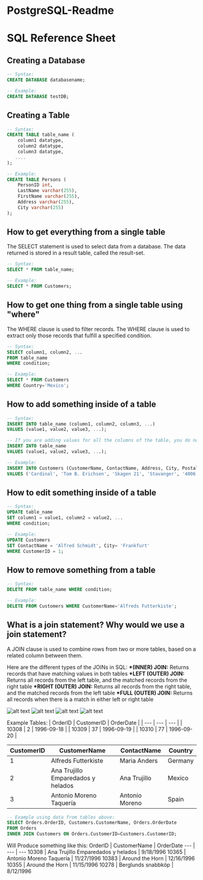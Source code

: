 # PostgreSQL-Readme

# SQL Reference Sheet

## Creating a Database

```sql
-- Syntax:
CREATE DATABASE databasename;

-- Example:
CREATE DATABASE testDB;
```

## Creating a Table

```sql
-- Syntax:
CREATE TABLE table_name (
    column1 datatype,
    column2 datatype,
    column3 datatype,
   ....
);

-- Example:
CREATE TABLE Persons (
    PersonID int,
    LastName varchar(255),
    FirstName varchar(255),
    Address varchar(255),
    City varchar(255)
);
```

## How to get everything from a single table

The SELECT statement is used to select data from a database.
The data returned is stored in a result table, called the result-set.

```sql
-- Syntax:
SELECT * FROM table_name;

-- Example:
SELECT * FROM Customers;
```

## How to get one thing from a single table using "where"

The WHERE clause is used to filter records.
The WHERE clause is used to extract only those records that fulfill a specified condition.

```sql
-- Syntax:
SELECT column1, column2, ...
FROM table_name
WHERE condition;

-- Example:
SELECT * FROM Customers
WHERE Country='Mexico';
```

## How to add something inside of a table

```sql
-- Syntax:
INSERT INTO table_name (column1, column2, column3, ...)
VALUES (value1, value2, value3, ...);

-- If you are adding values for all the columns of the table, you do not need to specify the column names in the SQL query. However, make sure the order of the values is in the same order as the columns in the table. The INSERT INTO syntax would be as follows:
INSERT INTO table_name
VALUES (value1, value2, value3, ...);

-- Example:
INSERT INTO Customers (CustomerName, ContactName, Address, City, PostalCode, Country)
VALUES ('Cardinal', 'Tom B. Erichsen', 'Skagen 21', 'Stavanger', '4006', 'Norway');
```

## How to edit something inside of a table

```sql
-- Syntax:
UPDATE table_name
SET column1 = value1, column2 = value2, ...
WHERE condition;

-- Example:
UPDATE Customers
SET ContactName = 'Alfred Schmidt', City= 'Frankfurt'
WHERE CustomerID = 1;
```

## How to remove something from a table

```sql
-- Syntax:
DELETE FROM table_name WHERE condition;

-- Example:
DELETE FROM Customers WHERE CustomerName='Alfreds Futterkiste';
```

## What is a join statement? Why would we use a join statement?

A JOIN clause is used to combine rows from two or more tables, based on a related column between them.

Here are the different types of the JOINs in SQL:
**\*(INNER) JOIN:** Returns records that have matching values in both tables
**\*LEFT (OUTER) JOIN:** Returns all records from the left table, and the matched records from the right table
**\*RIGHT (OUTER) JOIN:** Returns all records from the right table, and the matched records from the left table
**\*FULL (OUTER) JOIN:** Returns all records when there is a match in either left or right table

![alt text](https://www.w3schools.com/sql/img_innerjoin.gif "Inner Join") ![alt text](https://www.w3schools.com/sql/img_leftjoin.gif "Left Join") ![alt text](https://www.w3schools.com/sql/img_rightjoin.gif "Right Join") ![alt text](https://www.w3schools.com/sql/img_fulljoin.gif "Full Outer Join")

Example Tables:
| OrderID | CustomerID | OrderDate |
| --- | --- | --- |
| 10308 | 2 | 1996-09-18 |
| 10309 | 37 | 1996-09-19 |
| 10310 | 77 | 1996-09-20 |

| CustomerID | CustomerName                       | ContactName    | Country |
| ---------- | ---------------------------------- | -------------- | ------- |
| 1          | Alfreds Futterkiste                | Maria Anders   | Germany |
| 2          | Ana Trujillo Emparedados y helados | Ana Trujillo   | Mexico  |
| 3          | Antonio Moreno Taquería            | Antonio Moreno | Spain   |

```sql
-- Example using data from tables above:
SELECT Orders.OrderID, Customers.CustomerName, Orders.OrderDate
FROM Orders
INNER JOIN Customers ON Orders.CustomerID=Customers.CustomerID;
```

Will Produce something like this:
OrderID | CustomerName | OrderDate
--- | --- | ---
10308 | Ana Trujillo Emparedados y helados | 9/18/1996
10365 | Antonio Moreno Taquería | 11/27/1996
10383 | Around the Horn | 12/16/1996
10355 | Around the Horn | 11/15/1996
10278 | Berglunds snabbköp | 8/12/1996

